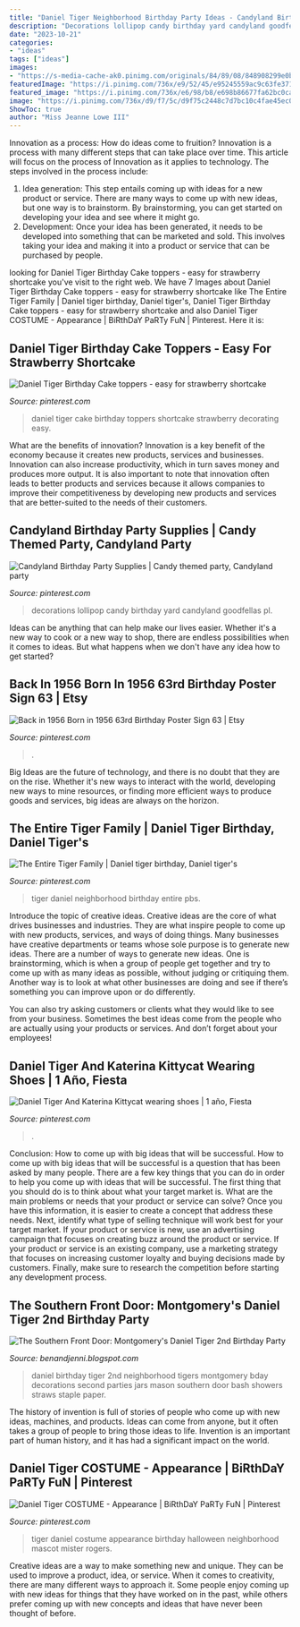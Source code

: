 ```yaml
---
title: "Daniel Tiger Neighborhood Birthday Party Ideas - Candyland Birthday Party Supplies"
description: "Decorations lollipop candy birthday yard candyland goodfellas pl"
date: "2023-10-21"
categories:
- "ideas"
tags: ["ideas"]
images:
- "https://s-media-cache-ak0.pinimg.com/originals/84/89/08/848908299e0b50b705e82b0399ce4f96.jpg"
featuredImage: "https://i.pinimg.com/736x/e9/52/45/e95245559ac9c63fe371448b415f9708.jpg"
featured_image: "https://i.pinimg.com/736x/e6/98/b8/e698b86677fa62bc0ca53bcbdcb6a453--lollipop-decorations-birthday-party-decorations.jpg"
image: "https://i.pinimg.com/736x/d9/f7/5c/d9f75c2448c7d7bc10c4fae45ec064a3.jpg"
ShowToc: true
author: "Miss Jeanne Lowe III"
---
```



Innovation as a process: How do ideas come to fruition?
Innovation is a process with many different steps that can take place over time. This article will focus on the process of Innovation as it applies to technology. The steps involved in the process include: 
1. Idea generation: This step entails coming up with ideas for a new product or service. There are many ways to come up with new ideas, but one way is to brainstorm. By brainstorming, you can get started on developing your idea and see where it might go. 
2. Development: Once your idea has been generated, it needs to be developed into something that can be marketed and sold. This involves taking your idea and making it into a product or service that can be purchased by people. 

	

		
looking for Daniel Tiger Birthday Cake toppers - easy for strawberry shortcake you've visit to the right web. We have 7 Images about Daniel Tiger Birthday Cake toppers - easy for strawberry shortcake like The Entire Tiger Family | Daniel tiger birthday, Daniel tiger&#039;s, Daniel Tiger Birthday Cake toppers - easy for strawberry shortcake and also Daniel Tiger COSTUME - Appearance | BiRthDaY PaRTy FuN | Pinterest. Here it is:
		
    
## Daniel Tiger Birthday Cake Toppers - Easy For Strawberry Shortcake

<img loading=lazy src="https://i.pinimg.com/originals/02/70/77/027077023fda6d31d593780ca0df7315.jpg" onerror="this.onerror=null;this.src='https://tse4.mm.bing.net/th?id=OIP.ICiTOYsxWbXnZRDc-Qm7AAHaJ4&amp;pid=15.1';" alt="Daniel Tiger Birthday Cake toppers - easy for strawberry shortcake">

_Source: pinterest.com_

>daniel tiger cake birthday toppers shortcake strawberry decorating easy. 

	

What are the benefits of innovation?
Innovation is a key benefit of the economy because it creates new products, services and businesses. Innovation can also increase productivity, which in turn saves money and produces more output. It is also important to note that innovation often leads to better products and services because it allows companies to improve their competitiveness by developing new products and services that are better-suited to the needs of their customers.

    
## Candyland Birthday Party Supplies | Candy Themed Party, Candyland Party

<img loading=lazy src="https://i.pinimg.com/736x/e6/98/b8/e698b86677fa62bc0ca53bcbdcb6a453--lollipop-decorations-birthday-party-decorations.jpg" onerror="this.onerror=null;this.src='https://tse1.mm.bing.net/th?id=OIP.JVWmvcnHmZxl25rEJk0fhwHaFj&amp;pid=15.1';" alt="Candyland Birthday Party Supplies | Candy themed party, Candyland party">

_Source: pinterest.com_

>decorations lollipop candy birthday yard candyland goodfellas pl. 

	

Ideas can be anything that can help make our lives easier. Whether it's a new way to cook or a new way to shop, there are endless possibilities when it comes to ideas. But what happens when we don't have any idea how to get started? 

    
## Back In 1956 Born In 1956 63rd Birthday Poster Sign 63 | Etsy

<img loading=lazy src="https://i.pinimg.com/736x/0e/33/53/0e3353ba045cf7d5b7289e4987cc9da9.jpg" onerror="this.onerror=null;this.src='https://tse4.mm.bing.net/th?id=OIP.o-gdcgqBfXHljEaxb83ymQHaFZ&amp;pid=15.1';" alt="Back in 1956 Born in 1956 63rd Birthday Poster Sign 63 | Etsy">

_Source: pinterest.com_

>. 

	

Big Ideas are the future of technology, and there is no doubt that they are on the rise. Whether it's new ways to interact with the world, developing new ways to mine resources, or finding more efficient ways to produce goods and services, big ideas are always on the horizon. 

    
## The Entire Tiger Family | Daniel Tiger Birthday, Daniel Tiger&#039;s

<img loading=lazy src="https://i.pinimg.com/736x/e9/52/45/e95245559ac9c63fe371448b415f9708.jpg" onerror="this.onerror=null;this.src='https://tse3.mm.bing.net/th?id=OIP.PuDA76XroREfnrqTLwhedwHaEJ&amp;pid=15.1';" alt="The Entire Tiger Family | Daniel tiger birthday, Daniel tiger&#039;s">

_Source: pinterest.com_

>tiger daniel neighborhood birthday entire pbs. 

	

Introduce the topic of creative ideas.
Creative ideas are the core of what drives businesses and industries. They are what inspire people to come up with new products, services, and ways of doing things. Many businesses have creative departments or teams whose sole purpose is to generate new ideas.
There are a number of ways to generate new ideas. One is brainstorming, which is when a group of people get together and try to come up with as many ideas as possible, without judging or critiquing them. Another way is to look at what other businesses are doing and see if there’s something you can improve upon or do differently.

You can also try asking customers or clients what they would like to see from your business. Sometimes the best ideas come from the people who are actually using your products or services. And don’t forget about your employees!

    
## Daniel Tiger And Katerina Kittycat Wearing Shoes | 1 Año, Fiesta

<img loading=lazy src="https://i.pinimg.com/736x/d9/f7/5c/d9f75c2448c7d7bc10c4fae45ec064a3.jpg" onerror="this.onerror=null;this.src='https://tse4.mm.bing.net/th?id=OIP.mrEUSsy6lGxTcWK-btgR7gHaEw&amp;pid=15.1';" alt="Daniel Tiger And Katerina Kittycat wearing shoes | 1 año, Fiesta">

_Source: pinterest.com_

>. 

	

Conclusion: How to come up with big ideas that will be successful.
How to come up with big ideas that will be successful is a question that has been asked by many people. There are a few key things that you can do in order to help you come up with ideas that will be successful. The first thing that you should do is to think about what your target market is. What are the main problems or needs that your product or service can solve? Once you have this information, it is easier to create a concept that address these needs. Next, identify what type of selling technique will work best for your target market. If your product or service is new, use an advertising campaign that focuses on creating buzz around the product or service. If your product or service is an existing company, use a marketing strategy that focuses on increasing customer loyalty and buying decisions made by customers. Finally, make sure to research the competition before starting any development process.

    
## The Southern Front Door: Montgomery&#039;s Daniel Tiger 2nd Birthday Party

<img loading=lazy src="https://3.bp.blogspot.com/-CrS_7eMTZm8/Ukkb5xAghRI/AAAAAAAAAwI/bTZOnOeFm9I/s1600/IMG_7707.jpg" onerror="this.onerror=null;this.src='https://tse1.mm.bing.net/th?id=OIP.izyRBSjdZASIZ_cMu4jaSQHaJ4&amp;pid=15.1';" alt="The Southern Front Door: Montgomery&#039;s Daniel Tiger 2nd Birthday Party">

_Source: benandjenni.blogspot.com_

>daniel birthday tiger 2nd neighborhood tigers montgomery bday decorations second parties jars mason southern door bash showers straws staple paper. 

	

The history of invention is full of stories of people who come up with new ideas, machines, and products. Ideas can come from anyone, but it often takes a group of people to bring those ideas to life. Invention is an important part of human history, and it has had a significant impact on the world.

    
## Daniel Tiger COSTUME - Appearance | BiRthDaY PaRTy FuN | Pinterest

<img loading=lazy src="https://s-media-cache-ak0.pinimg.com/originals/84/89/08/848908299e0b50b705e82b0399ce4f96.jpg" onerror="this.onerror=null;this.src='https://tse4.mm.bing.net/th?id=OIP.yrTSSGOk-OQlyve9iZZA8AHaLH&amp;pid=15.1';" alt="Daniel Tiger COSTUME - Appearance | BiRthDaY PaRTy FuN | Pinterest">

_Source: pinterest.com_

>tiger daniel costume appearance birthday halloween neighborhood mascot mister rogers. 

	

Creative ideas are a way to make something new and unique. They can be used to improve a product, idea, or service. When it comes to creativity, there are many different ways to approach it. Some people enjoy coming up with new ideas for things that they have worked on in the past, while others prefer coming up with new concepts and ideas that have never been thought of before.

